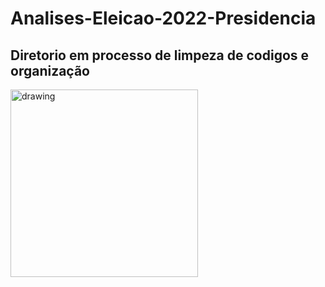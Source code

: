 # Analises-Eleicao-2022-Presidencia
## Diretorio em processo de limpeza de codigos e organização
 <p align="left"><img src="https://w7.pngwing.com/pngs/400/751/png-transparent-automation-computer-icons-workflow-graphics-orchestration-skills-icon-business-business-process-auto-part.png" alt="drawing" width="300" height="300"/></p>
